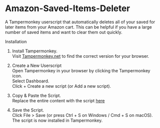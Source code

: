# Amazon-Saved-Items-Deleter
A Tampermonkey userscript that automatically deletes all of your saved for later items from your Amazon cart. This can be helpful if you have a large number of saved items and want to clear them out quickly.

Installation
1. Install Tampermonkey.\
Visit [Tampermonkey.net](https://www.tampermonkey.net/) to find the correct version for your browser.

2. Create a New Userscript\
Open Tampermonkey in your browser by clicking the Tampermonkey icon.\
Select Dashboard.\
Click + Create a new script (or Add a new script).

3. Copy & Paste the Script.\
Replace the entire content with the script [here](https://github.com/joeyd0n/Amazon-Saved-Items-Deleter/blob/main/script)

4. Save the Script.\
Click File > Save (or press Ctrl + S on Windows / Cmd + S on macOS).\
The script is now installed in Tampermonkey.
